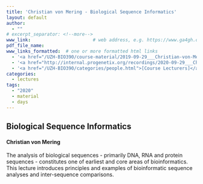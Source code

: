 ```yaml
---
title: 'Christian von Mering - Biological Sequence Informatics'
layout: default
author:
  - ""
# excerpt_separator: <!--more-->
www_link: 						# web address, e.g. https://www.ga4gh.org; auto-linked
pdf_file_name:
www_links_formatted:  # one or more formatted html links
  - '<a href="/UZH-BIO390/course-material/2019-09-29___Christian-von-Mering__Biological-Sequence-Informatics__UZH-BIO390-HS20-lecture-03.pdf" target="_blank">[lecture slides]</a>'
  - '<a href="http://internal.progenetix.org/recordings/2020-09-29___Christian-von-Mering__Sequence-Analysis__BUZH-BIO390-HS20-lecture-03-recording.mp4" target="_blank">[lecture video]</a> (MP4 140MB; UZH internal / VPN)'
  - '<a href="/UZH-BIO390/categories/people.html">[Course Lecturers]</a>'
categories:
  - lectures
tags:
  - "2020"
  - material
  - days
---
```


## Biological Sequence Informatics
#### Christian von Mering

The analysis of biological sequences - primarily DNA, RNA and protein sequences -
constitutes one of earliest and core areas of bioinformatics. This lecture introduces
principles and examples of bioinformatic sequence analyses and inter-sequence comparisons.

